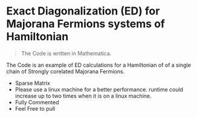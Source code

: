 # Exact Diagonalization (ED) for Majorana Fermions systems of Hamiltonian

> The Code is written in Mathematica.

The Code is an example of ED calculations for a Hamiltonian of of a single chain of Strongly corelated Majorana Fermions.

+ Sparse Matrix
+ Please use a linux machine for a better performance. runtime could increase up to two times when it is on a linux machine.
+ Fully Commented
+ Feel Free to pull


